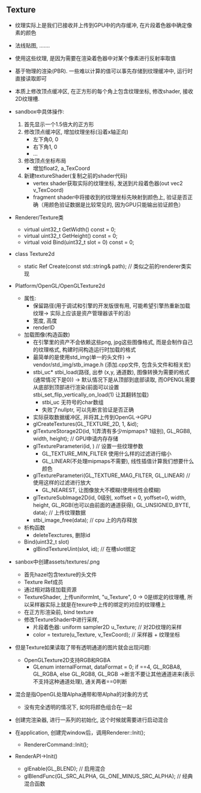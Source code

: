 ## Texture

* 纹理实际上是我们已接收并上传到GPU中的内存缓冲, 在片段着色器中确定像素的颜色
* 法线贴图, .......
* 使用这些纹理, 是因为需要在渲染着色器中对某个像素进行反射率取值
 
* 基于物理的渲染(PBR). 一些难以计算的值可以事先存储到纹理缓冲中, 运行时直接读取即可
* 本质上修改顶点缓冲区, 在正方形的每个角上包含纹理坐标, 修改shader, 接收2D纹理槽.

* sandbox中具体操作:
  1. 首先显示一个1.5倍大的正方形
  2. 修改顶点缓冲区, 增加纹理坐标(沿着x轴正向)
     - 左下角0, 0
     - 右下角1, 0
     - ...
  3. 修改顶点坐标布局
     - 增加float2, a_TexCoord
  4. 新建textureShader(复制之前的shader代码)
     - vertex shader获取实际的纹理坐标, 发送到片段着色器(out vec2 v_TexCoord)
     - fragment shader中将接收到的纹理坐标先映射到颜色上, 验证是否正确（用颜色验证数据是比较常见的, 因为GPU只能输出验证颜色）

* Renderer/Texture类
  * virtual uint32_t GetWidth() const = 0;
  * virtual uint32_t GetHeight() const = 0;
  * virtual void Bind(uint32_t slot = 0) const = 0;

* class Texture2d
  * static Ref<Texture2D> Create(const std::string& path);  // 类似之前的renderer类实现

* Platform/OpenGL/OpenGLTexture2d
  * 属性:
    * 保留路径(用于调试和引擎的开发版很有用, 可能希望引擎热重新加载纹理-> 实际上应该是资产管理器该干的活)
    * 宽度, 高度
    * renderID
  * 加载图像(构造函数)
    * 在引擎里的资产不会依赖这些png, jpg这些图像格式, 而是会制作自己的纹理格式, 构建时间构造运行时加载的格式
    * 最简单的是使用std_img(单一的头文件) ->  vendor/std_img/stb_image.h (添加.cpp文件, 包含头文件和相关宏)
    * stbi_uc* stbi_load(路径, 出参 (x,y, 通道数), 图像转换为需要的格式(通常情况下是0)) -> 默认情况下是从顶部到底部读取, 而OPENGL需要从底部到顶部进行渲染(前面可以设置stbi_set_flip_vertically_on_load(1) 让其翻转加载)
      * stbi_uc 无符号的char数组
      * 失败了nullptr, 可以先断言验证是否正确
    * 实际获取数据缓冲区, 并将其上传到OpenGL->GPU
    * glCreateTextures(GL_TEXTURE_2D, 1, &id);
    * glTextureStorage2D(id, 1(弄清有多少mipmaps? 1级别), GL_RGB8, width, height);  // GPU申请内存存储
    * glTextureParameteri(id, )  // 设置一些纹理参数
      - GL_TEXTURE_MIN_FILTER 使用什么样的过滤进行缩小
      - GL_LINEAR(不处理mipmaps不需要), 线性插值计算我们想要什么颜色
    * glTextureParameteri(GL_TEXTURE_MAG_FILTER, GL_LINEAR)  // 使用这样的过滤进行放大
      - GL_NEAREST, 让图像放大不模糊(使用线性会模糊)
    * glTextureSubImage2D(id, 0级别, xoffset = 0, yoffset=0, width, height, GL_RGB(也可以由前面的通道获得), GL_UNSIGNED_BYTE, data);  // 上传纹理数据
    * stbi_image_free(data);  // cpu 上的内存释放
  * 析构函数
    * deleteTexctures, 删除id
  * Bind(uint32_t slot)
    - glBindTextureUint(slot, id);  // 在槽slot绑定

* sanbox中创建assets/textures/.png
  * 首先hazel包含texture的头文件
  * Texture Ref成员
  * 通过相对路径加载资源
  * TextureShader, 上传uniformInt, "u_Texture", 0 -> 0是绑定的纹理槽, 所以采样器实际上就是在texure中上传的绑定的对应的纹理槽上
  * 在正方形渲染前, bind texture
  * 修改TextureShader中进行采样, 
    * 片段着色器: uniform sampler2D u_Texture;  // 对2D纹理的采样
    * color = texture(u_Texture, v_TexCoord);  // 采样器 + 纹理坐标


* 但是Texture如果读取了带有透明通道的图片就会出现问题:  
  * OpenGLTexture2D支持RGB和RGBA
    * GLenum internalFormat, dataFormat = 0; if ==4, GL_RGBA8, GL_RGBA, else GL_RGB8, GL_RGB ->断言不要让其他通道进来(表示不支持这种通道处理), 通关两者==0判断
  
* 混合是指OpenGL处理Alpha通带和带Alpha的对象的方式
  * 没有完全透明的情况下, 如何将颜色组合在一起 
* 创建完渲染器, 进行一系列的初始化, 这个时候就需要进行启动混合
* 在application, 创建完window后，调用Renderer::Init();
  * RendererCommand::Init();

* RenderAPI->Init()
  * glEnable(GL_BLEND);  // 启用混合
  * glBlendFunc(GL_SRC_ALPHA, GL_ONE_MINUS_SRC_ALPHA); // 经典混合函数 